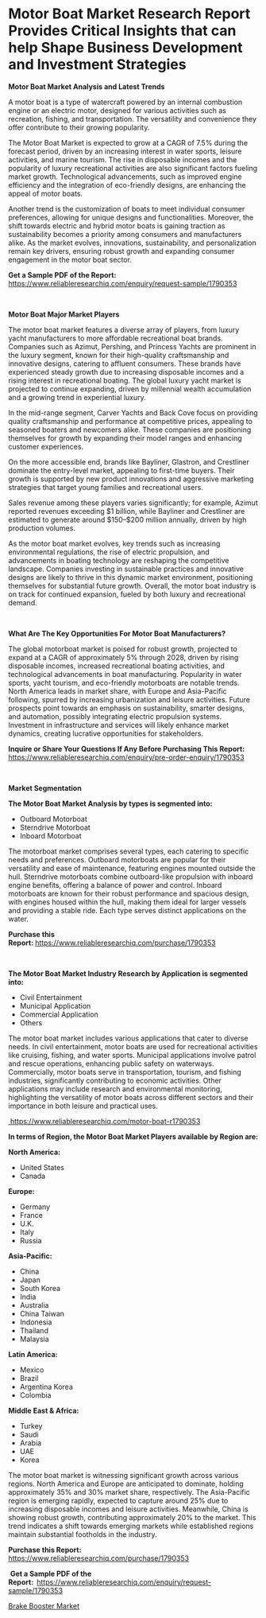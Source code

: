 <p><h1>Motor Boat Market Research Report Provides Critical Insights that can help Shape Business Development and Investment Strategies</h1></p><p><strong>Motor Boat Market Analysis and Latest Trends</strong></p>
<p><p>A motor boat is a type of watercraft powered by an internal combustion engine or an electric motor, designed for various activities such as recreation, fishing, and transportation. The versatility and convenience they offer contribute to their growing popularity.</p><p>The Motor Boat Market is expected to grow at a CAGR of 7.5% during the forecast period, driven by an increasing interest in water sports, leisure activities, and marine tourism. The rise in disposable incomes and the popularity of luxury recreational activities are also significant factors fueling market growth. Technological advancements, such as improved engine efficiency and the integration of eco-friendly designs, are enhancing the appeal of motor boats. </p><p>Another trend is the customization of boats to meet individual consumer preferences, allowing for unique designs and functionalities. Moreover, the shift towards electric and hybrid motor boats is gaining traction as sustainability becomes a priority among consumers and manufacturers alike. As the market evolves, innovations, sustainability, and personalization remain key drivers, ensuring robust growth and expanding consumer engagement in the motor boat sector.</p></p>
<p><strong>Get a Sample PDF of the Report:&nbsp;</strong> <a href="https://www.reliableresearchiq.com/enquiry/request-sample/1790353?utm_campaign=3500&utm_medium=2&utm_source=Github&utm_content=ia&utm_term=30032025&utm_id=motor-boat">https://www.reliableresearchiq.com/enquiry/request-sample/1790353</a></p>
<p>&nbsp;</p>
<p><strong>Motor Boat Major Market Players</strong></p>
<p><p>The motor boat market features a diverse array of players, from luxury yacht manufacturers to more affordable recreational boat brands. Companies such as Azimut, Pershing, and Princess Yachts are prominent in the luxury segment, known for their high-quality craftsmanship and innovative designs, catering to affluent consumers. These brands have experienced steady growth due to increasing disposable incomes and a rising interest in recreational boating. The global luxury yacht market is projected to continue expanding, driven by millennial wealth accumulation and a growing trend in experiential luxury.</p><p>In the mid-range segment, Carver Yachts and Back Cove focus on providing quality craftsmanship and performance at competitive prices, appealing to seasoned boaters and newcomers alike. These companies are positioning themselves for growth by expanding their model ranges and enhancing customer experiences. </p><p>On the more accessible end, brands like Bayliner, Glastron, and Crestliner dominate the entry-level market, appealing to first-time buyers. Their growth is supported by new product innovations and aggressive marketing strategies that target young families and recreational users. </p><p>Sales revenue among these players varies significantly; for example, Azimut reported revenues exceeding $1 billion, while Bayliner and Crestliner are estimated to generate around $150–$200 million annually, driven by high production volumes. </p><p>As the motor boat market evolves, key trends such as increasing environmental regulations, the rise of electric propulsion, and advancements in boating technology are reshaping the competitive landscape. Companies investing in sustainable practices and innovative designs are likely to thrive in this dynamic market environment, positioning themselves for substantial future growth. Overall, the motor boat industry is on track for continued expansion, fueled by both luxury and recreational demand.</p></p>
<p>&nbsp;</p>
<p><strong>What Are The Key Opportunities For Motor Boat Manufacturers?</strong></p>
<p><p>The global motorboat market is poised for robust growth, projected to expand at a CAGR of approximately 5% through 2028, driven by rising disposable incomes, increased recreational boating activities, and technological advancements in boat manufacturing. Popularity in water sports, yacht tourism, and eco-friendly motorboats are notable trends. North America leads in market share, with Europe and Asia-Pacific following, spurred by increasing urbanization and leisure activities. Future prospects point towards an emphasis on sustainability, smarter designs, and automation, possibly integrating electric propulsion systems. Investment in infrastructure and services will likely enhance market dynamics, creating lucrative opportunities for stakeholders.</p></p>
<p><strong>Inquire or Share Your Questions If Any Before Purchasing This Report:</strong> <a href="https://www.reliableresearchiq.com/enquiry/pre-order-enquiry/1790353?utm_campaign=3500&utm_medium=2&utm_source=Github&utm_content=ia&utm_term=30032025&utm_id=motor-boat">https://www.reliableresearchiq.com/enquiry/pre-order-enquiry/1790353</a></p>
<p>&nbsp;</p>
<p><strong>Market Segmentation</strong></p>
<p><strong>The Motor Boat Market Analysis by types is segmented into:</strong></p>
<p><ul><li>Outboard Motorboat</li><li>Sterndrive Motorboat</li><li>Inboard Motorboat</li></ul></p>
<p><p>The motorboat market comprises several types, each catering to specific needs and preferences. Outboard motorboats are popular for their versatility and ease of maintenance, featuring engines mounted outside the hull. Sterndrive motorboats combine outboard-like propulsion with inboard engine benefits, offering a balance of power and control. Inboard motorboats are known for their robust performance and spacious design, with engines housed within the hull, making them ideal for larger vessels and providing a stable ride. Each type serves distinct applications on the water.</p></p>
<p><strong>Purchase this Report:&nbsp;</strong><a href="https://www.reliableresearchiq.com/purchase/1790353?utm_campaign=3500&utm_medium=2&utm_source=Github&utm_content=ia&utm_term=30032025&utm_id=motor-boat">https://www.reliableresearchiq.com/purchase/1790353</a></p>
<p>&nbsp;</p>
<p><strong>The Motor Boat Market Industry Research by Application is segmented into:</strong></p>
<p><ul><li>Civil Entertainment</li><li>Municipal Application</li><li>Commercial Application</li><li>Others</li></ul></p>
<p><p>The motor boat market includes various applications that cater to diverse needs. In civil entertainment, motor boats are used for recreational activities like cruising, fishing, and water sports. Municipal applications involve patrol and rescue operations, enhancing public safety on waterways. Commercially, motor boats serve in transportation, tourism, and fishing industries, significantly contributing to economic activities. Other applications may include research and environmental monitoring, highlighting the versatility of motor boats across different sectors and their importance in both leisure and practical uses.</p></p>
<p><a href="https://www.reliableresearchiq.com/motor-boat-r1790353?utm_campaign=3500&utm_medium=2&utm_source=Github&utm_content=ia&utm_term=30032025&utm_id=motor-boat">&nbsp;https://www.reliableresearchiq.com/motor-boat-r1790353</a></p>
<p><strong>In terms of Region, the Motor Boat Market Players available by Region are:</strong></p>
<p>
    <p> <strong> North America: </strong>
        <ul>
            <li>United States</li>
            <li>Canada</li>
        </ul>
        </p> 
    <p> <strong> Europe: </strong>
        <ul>
            <li>Germany</li>
            <li>France</li>
            <li>U.K.</li>
            <li>Italy</li>
            <li>Russia</li>
        </ul>
        </p> 
    <p> <strong> Asia-Pacific: </strong>
        <ul>
            <li>China</li>
            <li>Japan</li>
            <li>South Korea</li>
            <li>India</li>
            <li>Australia</li>
            <li>China Taiwan</li>
            <li>Indonesia</li>
            <li>Thailand</li>
            <li>Malaysia</li>
        </ul>
        </p> 
    <p> <strong> Latin America: </strong>
        <ul>
            <li>Mexico</li>
            <li>Brazil</li>
            <li>Argentina Korea</li>
            <li>Colombia</li>
        </ul>
        </p> 
    <p> <strong> Middle East & Africa: </strong>
        <ul>
            <li>Turkey</li>
            <li>Saudi</li>
            <li>Arabia</li>
            <li>UAE</li>
            <li>Korea</li>
        </ul>
    </p>
    </p>
<p><p>The motor boat market is witnessing significant growth across various regions. North America and Europe are anticipated to dominate, holding approximately 35% and 30% market share, respectively. The Asia-Pacific region is emerging rapidly, expected to capture around 25% due to increasing disposable incomes and leisure activities. Meanwhile, China is showing robust growth, contributing approximately 20% to the market. This trend indicates a shift towards emerging markets while established regions maintain substantial footholds in the industry.</p></p>
<p><strong>Purchase this Report: </strong><a href="https://www.reliableresearchiq.com/purchase/1790353?utm_campaign=3500&utm_medium=2&utm_source=Github&utm_content=ia&utm_term=30032025&utm_id=motor-boat">https://www.reliableresearchiq.com/purchase/1790353</a></p>
<p>&nbsp;<strong>Get a Sample PDF of the Report:&nbsp;&nbsp;</strong><a href="https://www.reliableresearchiq.com/enquiry/request-sample/1790353?utm_campaign=3500&utm_medium=2&utm_source=Github&utm_content=ia&utm_term=30032025&utm_id=motor-boat">https://www.reliableresearchiq.com/enquiry/request-sample/1790353</a></p>
<p><strong></strong></p>
<p><p><a href="https://github.com/oeungcolesh0/Market-Research-Report-List-1/blob/main/brake-booster-market.md?utm_campaign=3500&utm_medium=2&utm_source=Github&utm_content=ia&utm_term=30032025&utm_id=motor-boat">Brake Booster Market</a></p></p>